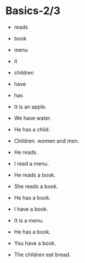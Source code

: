 # Basics-2/3

* reads
* book
* menu
* it
* children
* have
* has

* It is an apple.
* We have water.
* He has a child.
* Children. women and men.
* He reads.
* I read a menu.
* He reads a book.
* She reads a book.
* He has a book.
* I have a book.
* It is a menu.
* He has a book.
* You have a book.
* The children eat bread.
